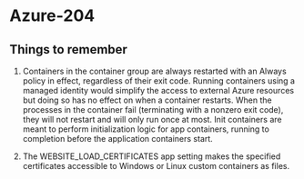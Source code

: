 # Azure-204
## Things to remember
1. Containers in the container group are always restarted with an Always policy in effect, regardless of their exit code. Running containers using a managed identity would simplify the access to external Azure resources but doing so has no effect on when a container restarts. When the processes in the container fail (terminating with a nonzero exit code), they will not restart and will only run once at most. Init containers are meant to perform initialization logic for app containers, running to completion before the application containers start.

2. The WEBSITE_LOAD_CERTIFICATES app setting makes the specified certificates accessible to Windows or Linux custom containers as files. 
